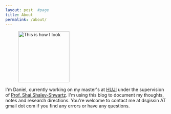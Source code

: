 ```yaml
---
layout: post  #page
title: About
permalink: /about/
---
```


<figure>
  <img
  src="{{ "/assets/images/about/pic.png" | relative_url }}"
  width="160"
  height="160"
  alt="This is how I look">	
</figure>

I'm Daniel, currently working on my master's at [HUJI][huji] under the supervision of [Prof. Shai Shalev-Shwartz][shai]. I'm using this blog to document my thoughts, notes and research directions. You're welcome to contact me at dsgissin AT gmail dot com if you find any errors or have any questions.

[shai]: https://www.cs.huji.ac.il/~shais/
[huji]: http://new.huji.ac.il/en